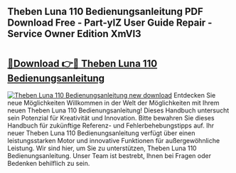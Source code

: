 ## Theben Luna 110 Bedienungsanleitung PDF Download Free - Part-ylZ User Guide Repair - Service Owner Edition XmVl3

# <h2><a href="http://df0mqe.blite.top/?on=Theben+Luna+110+Bedienungsanleitung">🔗Download 👉🔴 Theben Luna 110 Bedienungsanleitung</a></h2>

[![Theben Luna 110 Bedienungsanleitung new download](https://i.imgur.com/lujVjoI.png)](http://df0mqe.blite.top/?on=Theben+Luna+110+Bedienungsanleitung)
Entdecken Sie neue Möglichkeiten Willkommen in der Welt der Möglichkeiten mit Ihrem neuen Theben Luna 110 Bedienungsanleitung! Dieses Handbuch untersucht sein Potenzial für Kreativität und Innovation. Bitte bewahren Sie dieses Handbuch für zukünftige Referenz- und Fehlerbehebungstipps auf. Ihr neuer Theben Luna 110 Bedienungsanleitung verfügt über einen leistungsstarken Motor und innovative Funktionen für außergewöhnliche Leistung. Wir sind hier, um Sie zu unterstützen, Theben Luna 110 Bedienungsanleitung. Unser Team ist bestrebt, Ihnen bei Fragen oder Bedenken behilflich zu sein.
